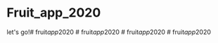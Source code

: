 # Fruit_app_2020

let's go!#   f r u i t _ a p p _ 2 0 2 0  
 #   f r u i t _ a p p _ 2 0 2 0  
 #   f r u i t _ a p p _ 2 0 2 0  
 #   f r u i t _ a p p _ 2 0 2 0  
 